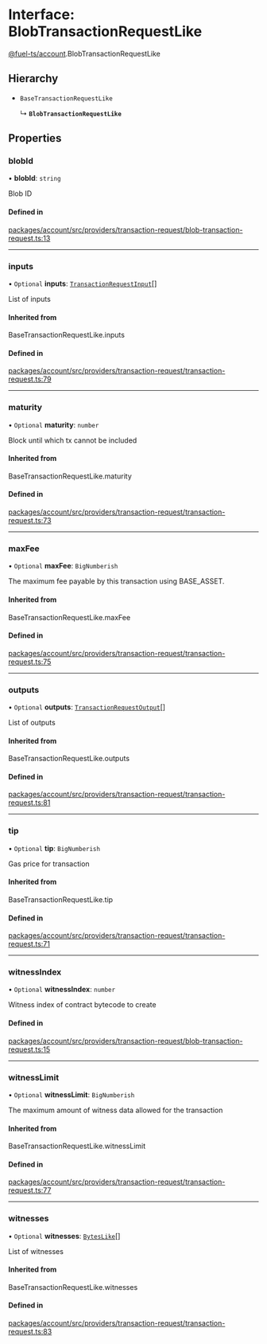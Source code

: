 # Interface: BlobTransactionRequestLike

[@fuel-ts/account](/api/Account/index.md).BlobTransactionRequestLike

## Hierarchy

- `BaseTransactionRequestLike`

  ↳ **`BlobTransactionRequestLike`**

## Properties

### blobId

• **blobId**: `string`

Blob ID

#### Defined in

[packages/account/src/providers/transaction-request/blob-transaction-request.ts:13](https://github.com/FuelLabs/fuels-ts/blob/8172e06047e1e0ed06f0ac2f92f4f4ad1a719c7c/packages/account/src/providers/transaction-request/blob-transaction-request.ts#L13)

___

### inputs

• `Optional` **inputs**: [`TransactionRequestInput`](/api/Account/index.md#transactionrequestinput)[]

List of inputs

#### Inherited from

BaseTransactionRequestLike.inputs

#### Defined in

[packages/account/src/providers/transaction-request/transaction-request.ts:79](https://github.com/FuelLabs/fuels-ts/blob/8172e06047e1e0ed06f0ac2f92f4f4ad1a719c7c/packages/account/src/providers/transaction-request/transaction-request.ts#L79)

___

### maturity

• `Optional` **maturity**: `number`

Block until which tx cannot be included

#### Inherited from

BaseTransactionRequestLike.maturity

#### Defined in

[packages/account/src/providers/transaction-request/transaction-request.ts:73](https://github.com/FuelLabs/fuels-ts/blob/8172e06047e1e0ed06f0ac2f92f4f4ad1a719c7c/packages/account/src/providers/transaction-request/transaction-request.ts#L73)

___

### maxFee

• `Optional` **maxFee**: `BigNumberish`

The maximum fee payable by this transaction using BASE_ASSET.

#### Inherited from

BaseTransactionRequestLike.maxFee

#### Defined in

[packages/account/src/providers/transaction-request/transaction-request.ts:75](https://github.com/FuelLabs/fuels-ts/blob/8172e06047e1e0ed06f0ac2f92f4f4ad1a719c7c/packages/account/src/providers/transaction-request/transaction-request.ts#L75)

___

### outputs

• `Optional` **outputs**: [`TransactionRequestOutput`](/api/Account/index.md#transactionrequestoutput)[]

List of outputs

#### Inherited from

BaseTransactionRequestLike.outputs

#### Defined in

[packages/account/src/providers/transaction-request/transaction-request.ts:81](https://github.com/FuelLabs/fuels-ts/blob/8172e06047e1e0ed06f0ac2f92f4f4ad1a719c7c/packages/account/src/providers/transaction-request/transaction-request.ts#L81)

___

### tip

• `Optional` **tip**: `BigNumberish`

Gas price for transaction

#### Inherited from

BaseTransactionRequestLike.tip

#### Defined in

[packages/account/src/providers/transaction-request/transaction-request.ts:71](https://github.com/FuelLabs/fuels-ts/blob/8172e06047e1e0ed06f0ac2f92f4f4ad1a719c7c/packages/account/src/providers/transaction-request/transaction-request.ts#L71)

___

### witnessIndex

• `Optional` **witnessIndex**: `number`

Witness index of contract bytecode to create

#### Defined in

[packages/account/src/providers/transaction-request/blob-transaction-request.ts:15](https://github.com/FuelLabs/fuels-ts/blob/8172e06047e1e0ed06f0ac2f92f4f4ad1a719c7c/packages/account/src/providers/transaction-request/blob-transaction-request.ts#L15)

___

### witnessLimit

• `Optional` **witnessLimit**: `BigNumberish`

The maximum amount of witness data allowed for the transaction

#### Inherited from

BaseTransactionRequestLike.witnessLimit

#### Defined in

[packages/account/src/providers/transaction-request/transaction-request.ts:77](https://github.com/FuelLabs/fuels-ts/blob/8172e06047e1e0ed06f0ac2f92f4f4ad1a719c7c/packages/account/src/providers/transaction-request/transaction-request.ts#L77)

___

### witnesses

• `Optional` **witnesses**: [`BytesLike`](/api/Interfaces/index.md#byteslike)[]

List of witnesses

#### Inherited from

BaseTransactionRequestLike.witnesses

#### Defined in

[packages/account/src/providers/transaction-request/transaction-request.ts:83](https://github.com/FuelLabs/fuels-ts/blob/8172e06047e1e0ed06f0ac2f92f4f4ad1a719c7c/packages/account/src/providers/transaction-request/transaction-request.ts#L83)
